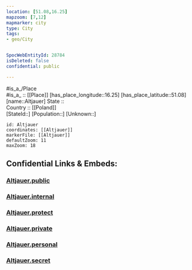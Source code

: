 ```yaml
---
location: [51.08,16.25] 
mapzoom: [7,12] 
mapmarker: city 
type: City
tags:
- geo/City


SpocWebEntityId: 28784
isDeleted: false
confidential: public

---
```

#is_a_/Place  
#is_a_ :: [[Place]] 
[has_place_longitude::16.25] 
[has_place_latitude::51.08] 
[name::Altjauer] 
State ::  
Country :: [[Poland]]  
[StateId::] 
[Population::] 
[Unknown::] 


```leaflet
id: Altjauer
coordinates: [[Altjauer]] 
markerFile: [[Altjauer]] 
defaultZoom: 11 
maxZoom: 18
```


## Confidential Links & Embeds: 

### [Altjauer.public](/_public/\Earth\Continent\Europe\Europe~East\Poland\Provinces~Poland\Lower_Silesian\CityAltjauer.public.md) 

### [Altjauer.internal](/_internal/\Earth\Continent\Europe\Europe~East\Poland\Provinces~Poland\Lower_Silesian\CityAltjauer.internal.md) 

### [Altjauer.protect](/_protect/\Earth\Continent\Europe\Europe~East\Poland\Provinces~Poland\Lower_Silesian\CityAltjauer.protect.md) 

### [Altjauer.private](/_private/\Earth\Continent\Europe\Europe~East\Poland\Provinces~Poland\Lower_Silesian\CityAltjauer.private.md) 

### [Altjauer.personal](/_personal/\Earth\Continent\Europe\Europe~East\Poland\Provinces~Poland\Lower_Silesian\CityAltjauer.personal.md) 

### [Altjauer.secret](/_secret/\Earth\Continent\Europe\Europe~East\Poland\Provinces~Poland\Lower_Silesian\CityAltjauer.secret.md)

